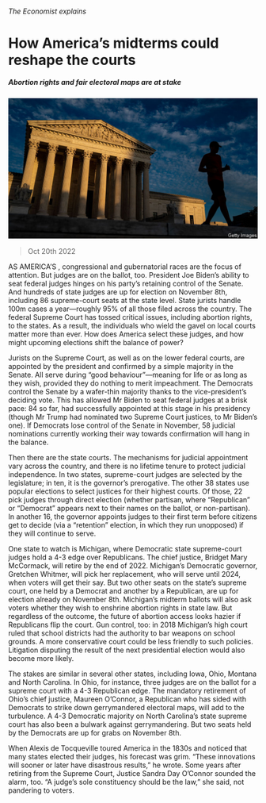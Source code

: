 ###### The Economist explains

# How America’s midterms could reshape the courts 

##### Abortion rights and fair electoral maps are at stake 

![image](images/20221022_USP504.jpg) 

> Oct 20th 2022 

AS AMERICA’S , congressional and gubernatorial races are the focus of attention. But judges are on the ballot, too. President Joe Biden’s ability to seat federal judges hinges on his party’s retaining control of the Senate. And hundreds of state judges are up for election on November 8th, including 86 supreme-court seats at the state level. State jurists handle 100m cases a year—roughly 95% of all those filed across the country. The federal Supreme Court has tossed critical issues, including abortion rights, to the states. As a result, the individuals who wield the gavel on local courts matter more than ever. How does America select these judges, and how might upcoming elections shift the balance of power?

Jurists on the Supreme Court, as well as on the lower federal courts, are appointed by the president and confirmed by a simple majority in the Senate. All serve during “good behaviour”—meaning for life or as long as they wish, provided they do nothing to merit impeachment. The Democrats control the Senate by a wafer-thin majority thanks to the vice-president’s deciding vote. This has allowed Mr Biden to seat federal judges at a brisk pace: 84 so far,  had successfully appointed at this stage in his presidency (though Mr Trump had nominated two Supreme Court justices, to Mr Biden’s one). If Democrats lose control of the Senate in November, 58 judicial nominations currently working their way towards confirmation will hang in the balance.

Then there are the state courts. The mechanisms for judicial appointment vary across the country, and there is no lifetime tenure to protect judicial independence. In two states, supreme-court judges are selected by the legislature; in ten, it is the governor’s prerogative. The other 38 states use popular elections to select justices for their highest courts. Of those, 22 pick judges through direct election (whether partisan, where “Republican” or “Democrat” appears next to their names on the ballot, or non-partisan). In another 16, the governor appoints judges to their first term before citizens get to decide (via a “retention” election, in which they run unopposed) if they will continue to serve.

One state to watch is Michigan, where Democratic state supreme-court judges hold a 4-3 edge over Republicans. The chief justice, Bridget Mary McCormack, will retire by the end of 2022. Michigan’s Democratic governor, Gretchen Whitmer, will pick her replacement, who will serve until 2024, when voters will get their say. But two other seats on the state’s supreme court, one held by a Democrat and another by a Republican, are up for election already on November 8th. Michigan’s midterm ballots will also ask voters whether they wish to enshrine abortion rights in state law. But regardless of the outcome, the future of abortion access looks hazier if Republicans flip the court. Gun control, too: in 2018 Michigan’s high court ruled that school districts had the authority to bar weapons on school grounds. A more conservative court could be less friendly to such policies. Litigation disputing the result of the next presidential election would also become more likely.

The stakes are similar in several other states, including Iowa, Ohio, Montana and North Carolina. In Ohio, for instance, three judges are on the ballot for a supreme court with a 4-3 Republican edge. The mandatory retirement of Ohio’s chief justice, Maureen O’Connor, a Republican who has sided with Democrats to strike down gerrymandered electoral maps, will add to the turbulence. A 4-3 Democratic majority on North Carolina’s state supreme court has also been a bulwark against gerrymandering. But two seats held by the Democrats are up for grabs on November 8th.

When Alexis de Tocqueville toured America in the 1830s and noticed that many states elected their judges, his forecast was grim. “These innovations will sooner or later have disastrous results,” he wrote. Some years after retiring from the Supreme Court, Justice Sandra Day O’Connor sounded the alarm, too. “A judge’s sole constituency should be the law,” she said, not pandering to voters. 





